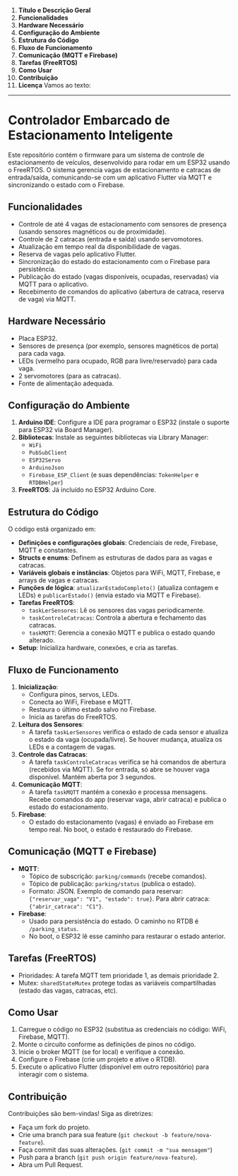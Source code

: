 1. **Título e Descrição Geral**
2. **Funcionalidades**
3. **Hardware Necessário**
4. **Configuração do Ambiente**
5. **Estrutura do Código**
6. **Fluxo de Funcionamento**
7. **Comunicação (MQTT e Firebase)**
8. **Tarefas (FreeRTOS)**
9. **Como Usar**
10. **Contribuição**
11. **Licença**
Vamos ao texto:
---
# Controlador Embarcado de Estacionamento Inteligente
Este repositório contém o firmware para um sistema de controle de estacionamento de veículos, desenvolvido para rodar em um ESP32 usando o FreeRTOS. O sistema gerencia vagas de estacionamento e catracas de entrada/saída, comunicando-se com um aplicativo Flutter via MQTT e sincronizando o estado com o Firebase.
## Funcionalidades
- Controle de até 4 vagas de estacionamento com sensores de presença (usando sensores magnéticos ou de proximidade).
- Controle de 2 catracas (entrada e saída) usando servomotores.
- Atualização em tempo real da disponibilidade de vagas.
- Reserva de vagas pelo aplicativo Flutter.
- Sincronização do estado do estacionamento com o Firebase para persistência.
- Publicação do estado (vagas disponíveis, ocupadas, reservadas) via MQTT para o aplicativo.
- Recebimento de comandos do aplicativo (abertura de catraca, reserva de vaga) via MQTT.
## Hardware Necessário
- Placa ESP32.
- Sensores de presença (por exemplo, sensores magnéticos de porta) para cada vaga.
- LEDs (vermelho para ocupado, RGB para livre/reservado) para cada vaga.
- 2 servomotores (para as catracas).
- Fonte de alimentação adequada.
## Configuração do Ambiente
1. **Arduino IDE**: Configure a IDE para programar o ESP32 (instale o suporte para ESP32 via Board Manager).
2. **Bibliotecas**: Instale as seguintes bibliotecas via Library Manager:
   - `WiFi`
   - `PubSubClient`
   - `ESP32Servo`
   - `ArduinoJson`
   - `Firebase_ESP_Client` (e suas dependências: `TokenHelper` e `RTDBHelper`)
3. **FreeRTOS**: Já incluído no ESP32 Arduino Core.
## Estrutura do Código
O código está organizado em:
- **Definições e configurações globais**: Credenciais de rede, Firebase, MQTT e constantes.
- **Structs e enums**: Definem as estruturas de dados para as vagas e catracas.
- **Variáveis globais e instâncias**: Objetos para WiFi, MQTT, Firebase, e arrays de vagas e catracas.
- **Funções de lógica**: `atualizarEstadoCompleto()` (atualiza contagem e LEDs) e `publicarEstado()` (envia estado via MQTT e Firebase).
- **Tarefas FreeRTOS**:
   - `taskLerSensores`: Lê os sensores das vagas periodicamente.
   - `taskControleCatracas`: Controla a abertura e fechamento das catracas.
   - `taskMQTT`: Gerencia a conexão MQTT e publica o estado quando alterado.
- **Setup**: Inicializa hardware, conexões, e cria as tarefas.
## Fluxo de Funcionamento
1. **Inicialização**:
   - Configura pinos, servos, LEDs.
   - Conecta ao WiFi, Firebase e MQTT.
   - Restaura o último estado salvo no Firebase.
   - Inicia as tarefas do FreeRTOS.
2. **Leitura dos Sensores**:
   - A tarefa `taskLerSensores` verifica o estado de cada sensor e atualiza o estado da vaga (ocupada/livre). Se houver mudança, atualiza os LEDs e a contagem de vagas.
3. **Controle das Catracas**:
   - A tarefa `taskControleCatracas` verifica se há comandos de abertura (recebidos via MQTT). Se for entrada, só abre se houver vaga disponível. Mantém aberta por 3 segundos.
4. **Comunicação MQTT**:
   - A tarefa `taskMQTT` mantém a conexão e processa mensagens. Recebe comandos do app (reservar vaga, abrir catraca) e publica o estado do estacionamento.
5. **Firebase**:
   - O estado do estacionamento (vagas) é enviado ao Firebase em tempo real. No boot, o estado é restaurado do Firebase.
## Comunicação (MQTT e Firebase)
- **MQTT**: 
   - Tópico de subscrição: `parking/commands` (recebe comandos).
   - Tópico de publicação: `parking/status` (publica o estado).
   - Formato: JSON. Exemplo de comando para reservar: `{"reservar_vaga": "V1", "estado": true}`. Para abrir catraca: `{"abrir_catraca": "C1"}`.
- **Firebase**:
   - Usado para persistência do estado. O caminho no RTDB é `/parking_status`.
   - No boot, o ESP32 lê esse caminho para restaurar o estado anterior.
## Tarefas (FreeRTOS)
- Prioridades: A tarefa MQTT tem prioridade 1, as demais prioridade 2.
- Mutex: `sharedStateMutex` protege todas as variáveis compartilhadas (estado das vagas, catracas, etc).
## Como Usar
1. Carregue o código no ESP32 (substitua as credenciais no código: WiFi, Firebase, MQTT).
2. Monte o circuito conforme as definições de pinos no código.
3. Inicie o broker MQTT (se for local) e verifique a conexão.
4. Configure o Firebase (crie um projeto e ative o RTDB).
5. Execute o aplicativo Flutter (disponível em outro repositório) para interagir com o sistema.
## Contribuição
Contribuições são bem-vindas! Siga as diretrizes:
- Faça um fork do projeto.
- Crie uma branch para sua feature (`git checkout -b feature/nova-feature`).
- Faça commit das suas alterações. (`git commit -m "sua mensagem"`)
- Push para a branch (`git push origin feature/nova-feature`).
- Abra um Pull Request.
